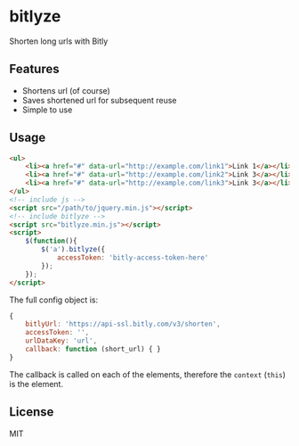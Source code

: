 # bitlyze
Shorten long urls with Bitly

## Features

- Shortens url (of course)
- Saves shortened url for subsequent reuse
- Simple to use

## Usage

```html
<ul>
    <li><a href="#" data-url="http://example.com/link1">Link 1</a></li>
    <li><a href="#" data-url="http://example.com/link2">Link 3</a></li>
    <li><a href="#" data-url="http://example.com/link3">Link 3</a></li>
</ul>
<!-- include js -->
<script src="/path/to/jquery.min.js"></script>
<!-- include bitlyze -->
<script src="bitlyze.min.js"></script>
<script>
    $(function(){
        $('a').bitlyze({
            accessToken: 'bitly-access-token-here'
        });
    });
</script>
```

The full config object is:

```js
{
    bitlyUrl: 'https://api-ssl.bitly.com/v3/shorten',
    accessToken: '',
    urlDataKey: 'url',
    callback: function (short_url) { }
}
```

The callback is called on each of the elements, therefore the `context` (`this`)
is the element.

## License

MIT